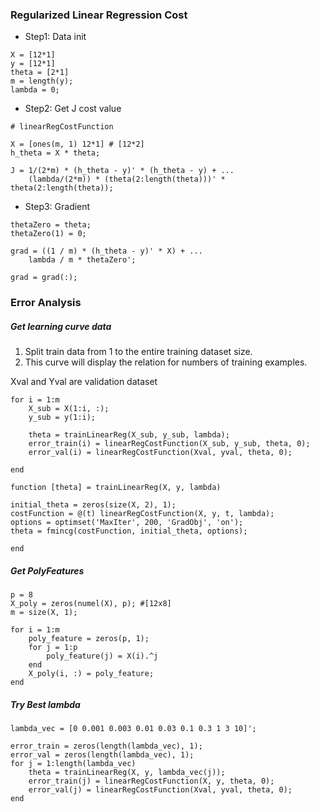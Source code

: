 ### Regularized Linear Regression Cost
- Step1: Data init

```
X = [12*1]
y = [12*1]
theta = [2*1]
m = length(y);
lambda = 0;

```

- Step2: Get J cost value

```
# linearRegCostFunction

X = [ones(m, 1) 12*1] # [12*2]
h_theta = X * theta;

J = 1/(2*m) * (h_theta - y)' * (h_theta - y) + ...
    (lambda/(2*m)) * (theta(2:length(theta)))' * theta(2:length(theta));
```

- Step3: Gradient

```
thetaZero = theta;
thetaZero(1) = 0;

grad = ((1 / m) * (h_theta - y)' * X) + ...
    lambda / m * thetaZero';

grad = grad(:);

```

### Error Analysis
##### Get learning curve data

1. Split train data from 1 to the entire training dataset size.
2. This curve will display the relation for numbers of training examples. 

Xval and Yval are validation dataset

```
for i = 1:m
    X_sub = X(1:i, :);
    y_sub = y(1:i); 

    theta = trainLinearReg(X_sub, y_sub, lambda);
    error_train(i) = linearRegCostFunction(X_sub, y_sub, theta, 0);
    error_val(i) = linearRegCostFunction(Xval, yval, theta, 0);
    
end
```


```
function [theta] = trainLinearReg(X, y, lambda)

initial_theta = zeros(size(X, 2), 1); 
costFunction = @(t) linearRegCostFunction(X, y, t, lambda);
options = optimset('MaxIter', 200, 'GradObj', 'on');
theta = fmincg(costFunction, initial_theta, options);

end
```

##### Get PolyFeatures

```
p = 8
X_poly = zeros(numel(X), p); #[12x8]
m = size(X, 1);

for i = 1:m
    poly_feature = zeros(p, 1);
    for j = 1:p
        poly_feature(j) = X(i).^j
    end
    X_poly(i, :) = poly_feature;
end
```

##### Try Best lambda

```
lambda_vec = [0 0.001 0.003 0.01 0.03 0.1 0.3 1 3 10]';

error_train = zeros(length(lambda_vec), 1);
error_val = zeros(length(lambda_vec), 1);
for j = 1:length(lambda_vec)
    theta = trainLinearReg(X, y, lambda_vec(j));
    error_train(j) = linearRegCostFunction(X, y, theta, 0);
    error_val(j) = linearRegCostFunction(Xval, yval, theta, 0);      
end

```